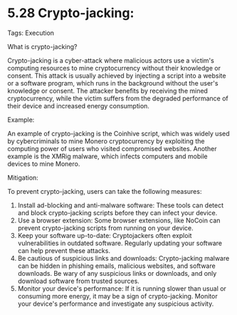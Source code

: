 # 5.28 Crypto-jacking:

Tags: Execution

What is crypto-jacking?

Crypto-jacking is a cyber-attack where malicious actors use a victim's computing resources to mine cryptocurrency without their knowledge or consent. This attack is usually achieved by injecting a script into a website or a software program, which runs in the background without the user's knowledge or consent. The attacker benefits by receiving the mined cryptocurrency, while the victim suffers from the degraded performance of their device and increased energy consumption.

Example:

An example of crypto-jacking is the Coinhive script, which was widely used by cybercriminals to mine Monero cryptocurrency by exploiting the computing power of users who visited compromised websites. Another example is the XMRig malware, which infects computers and mobile devices to mine Monero.

Mitigation:

To prevent crypto-jacking, users can take the following measures:

1. Install ad-blocking and anti-malware software: These tools can detect and block crypto-jacking scripts before they can infect your device.
2. Use a browser extension: Some browser extensions, like NoCoin can prevent crypto-jacking scripts from running on your device.
3. Keep your software up-to-date: Cryptojackers often exploit vulnerabilities in outdated software. Regularly updating your software can help prevent these attacks.
4. Be cautious of suspicious links and downloads: Crypto-jacking malware can be hidden in phishing emails, malicious websites, and software downloads. Be wary of any suspicious links or downloads, and only download software from trusted sources.
5. Monitor your device's performance: If it is running slower than usual or consuming more energy, it may be a sign of crypto-jacking. Monitor your device's performance and investigate any suspicious activity.